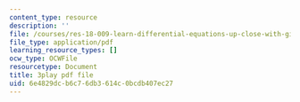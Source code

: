 ```yaml
---
content_type: resource
description: ''
file: /courses/res-18-009-learn-differential-equations-up-close-with-gilbert-strang-and-cleve-moler-fall-2015/6e4829dcb6c76db3614c0bcdb407ec27_WZMQdLW4COQ.pdf
file_type: application/pdf
learning_resource_types: []
ocw_type: OCWFile
resourcetype: Document
title: 3play pdf file
uid: 6e4829dc-b6c7-6db3-614c-0bcdb407ec27
---
```

